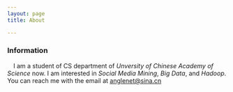```yaml
---
layout: page 
title: About

---
```


### Information 

&emsp;I am a student of CS department of *Unversity of Chinese Academy of Science* now. I am interested in *Social Media Mining*, *Big Data*, and *Hadoop*. You can reach me with the email at anglenet@sina.cn
